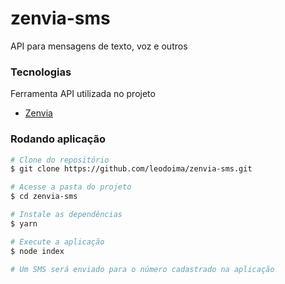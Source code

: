 # zenvia-sms
API para mensagens de texto, voz e outros

### Tecnologias

Ferramenta API utilizada no projeto

- [Zenvia](https://www.zenvia.com/)

### Rodando aplicação



```bash
# Clone do repositório
$ git clone https://github.com/leodoima/zenvia-sms.git

# Acesse a pasta do projeto
$ cd zenvia-sms

# Instale as dependências
$ yarn

# Execute a aplicação
$ node index

# Um SMS será enviado para o número cadastrado na aplicação
```
